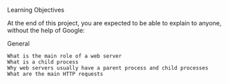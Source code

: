 Learning Objectives

At the end of this project, you are expected to be able to explain to anyone, without the help of Google:

General
	
	What is the main role of a web server
	What is a child process
	Why web servers usually have a parent process and child processes
	What are the main HTTP requests
